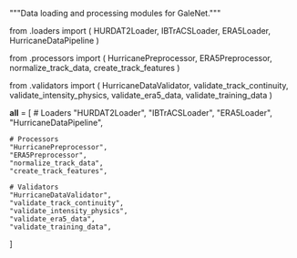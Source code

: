 """Data loading and processing modules for GaleNet."""

from .loaders import (
    HURDAT2Loader,
    IBTrACSLoader,
    ERA5Loader,
    HurricaneDataPipeline
)

from .processors import (
    HurricanePreprocessor,
    ERA5Preprocessor,
    normalize_track_data,
    create_track_features
)

from .validators import (
    HurricaneDataValidator,
    validate_track_continuity,
    validate_intensity_physics,
    validate_era5_data,
    validate_training_data
)

__all__ = [
    # Loaders
    "HURDAT2Loader",
    "IBTrACSLoader",
    "ERA5Loader",
    "HurricaneDataPipeline",
    
    # Processors
    "HurricanePreprocessor",
    "ERA5Preprocessor",
    "normalize_track_data",
    "create_track_features",
    
    # Validators
    "HurricaneDataValidator",
    "validate_track_continuity",
    "validate_intensity_physics",
    "validate_era5_data",
    "validate_training_data",
]
